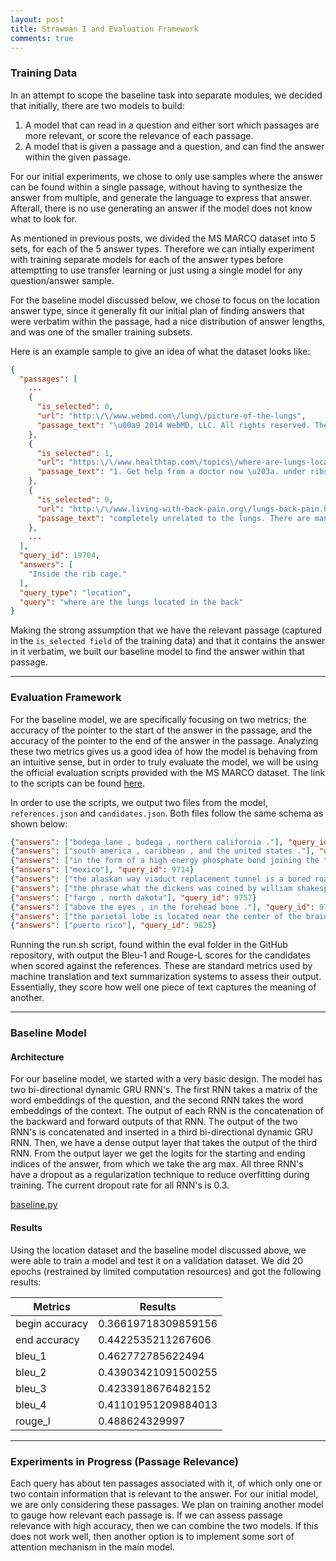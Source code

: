 ```yaml
---
layout: post
title: Strawman I and Evaluation Framework
comments: true
---
```


### [](#header-3)Training Data

In an attempt to scope the baseline task into separate modules, we decided that initially, there are two models to build:
1.   A model that can read in a question and either sort which passages are more relevant, or score the relevance of each passage.
2.   A model that is given a passage and a question, and can find the answer within the given passage.

For our initial experiments, we chose to only use samples where the answer can be found within a single passage, without having to synthesize the answer from multiple, and generate the language to express that answer. Afterall, there is no use generating an answer if the model does not know what to look for.

As mentioned in previous posts, we divided the MS MARCO dataset into 5 sets, for each of the 5 answer types. Therefore we can intially experiment with training separate models for each of the answer types before attemptting to use transfer learning or just using a single model for any question/answer sample.

For the baseline model discussed below, we chose to focus on the location answer type, since it generally fit our initial plan of finding answers that were verbatim within the passage, had a nice distribution of answer lengths, and was one of the smaller training subsets.

Here is an example sample to give an idea of what the dataset looks like:

```json
{
  "passages": [
    ...
    {
      "is_selected": 0,
      "url": "http:\/\/www.webmd.com\/lung\/picture-of-the-lungs",
      "passage_text": "\u00a9 2014 WebMD, LLC. All rights reserved. The lungs are a pair of spongy, air-filled organs located on either side of the chest (thorax). The trachea (windpipe) conducts inhaled air into the lungs through its tubular branches, called bronchi. The bronchi then divide into smaller and smaller branches (bronchioles), finally becoming microscopic. "
    },
    {
      "is_selected": 1,
      "url": "https:\/\/www.healthtap.com\/topics\/where-are-lungs-located-in-your-back",
      "passage_text": "1. Get help from a doctor now \u203a. under ribs: The lungs in the front and back are inside the rib cage. This is why doctors will place a stethoscope on the back as well as the front to evaluate the function of the lungs. ...Read more. 1 Where are your kidneys located on your back in women. 2  Where are the lungs located in the back. 3  Where are lungs located in your body. 4  Ask a doctor a question free online. 5  Where are the lungs located in the human body."
    },
    {
      "is_selected": 0,
      "url": "http:\/\/www.living-with-back-pain.org\/lungs-back-pain.html",
      "passage_text": "completely unrelated to the lungs. There are many possible causes of upper back pain, but the most common cause is muscle strain. Ligament and tendon strains and sprains may also occur in the upper back. Mechanical back pain or disc herniation is possible. There are also many possible causes of lung or breathing pain, which are not associated with your back or spine. Among these would be a collapsed lung, or an infection of some type, such as pneumonia or an abscess. You may also have pleuritis or pleurisy, an inflammation of the pleura that covers"
    },
    ...
  ],
  "query_id": 19704,
  "answers": [
    "Inside the rib cage."
  ],
  "query_type": "location",
  "query": "where are the lungs located in the back"
}
```

Making the strong assumption that we have the relevant passage (captured in the `is_selected field` of the training data) and that it contains the answer in it verbatim, we built our baseline model to find the answer within that passage.

* * *

### [](#header-3)Evaluation Framework

For the baseline model, we are specifically focusing on two metrics; the accuracy of the pointer to the start of the answer in the passage, and the accuracy of the pointer to the end of the answer in the passage. Analyzing these two metrics gives us a good idea of how the model is behaving from an intuitive sense, but in order to truly evaluate the model, we will be using the official evaluation scripts provided with the MS MARCO dataset. The link to the scripts can be found [here](http://www.msmarco.org/submission.aspx).

In order to use the scripts, we output two files from the model, `references.json` and `candidates.json`. Both files follow the same schema as shown below:

```json
{"answers": ["bodega lane , bodega , northern california ."], "query_id": 9661}
{"answers": ["south america , caribbean , and the united states ."], "query_id": 9702}
{"answers": ["in the form of a high energy phosphate bond joining the terminal phosphate group to the rest of the molecule ."], "query_id": 9705}
{"answers": ["mexico"], "query_id": 9714}
{"answers": ["the alaskan way viaduct replacement tunnel is a bored road tunnel that is under construction in the city of seattle in the u.s. state of washington ."], "query_id": 9732}
{"answers": ["the phrase what the dickens was coined by william shakespeare and originated in the merry wives of windsor act 3 , scene 2 , 18 -- 23 , it was an oath to the devil said by mrs page ."], "query_id": 9743}
{"answers": ["fargo , north dakota"], "query_id": 9757}
{"answers": ["above the eyes , in the forehead bone ."], "query_id": 9778}
{"answers": ["the parietal lobe is located near the center of the brain , behind the frontal lobe , in front of the occipital lobe , and above the temporal lobe ."], "query_id": 9816}
{"answers": ["puerto rico"], "query_id": 9825}
```

Running the run.sh script, found within the eval folder in the GitHub repository, with output the Bleu-1 and Rouge-L scores for the candidates when scored against the references. These are standard metrics used by machine translation and text summarization systems to assess their output. Essentially, they score how well one piece of text captures the meaning of another.

* * *

### [](#header-3)Baseline Model

#### [](#header-4)Architecture

For our baseline model, we started with a very basic design. The model has two bi-directional dynamic GRU RNN's. The first RNN takes a matrix of the word embeddings of the question, and the second RNN takes the word embeddings of the context. The output of each RNN is the concatenation of the backward and forward outputs of that RNN. The output of the two RNN's is concatenated and inserted in a third bi-directional dynamic GRU RNN. Then, we have a dense output layer that takes the output of the third RNN. From the output layer we get the logits for the starting and ending indices of the answer, from which we take the arg max. All three RNN's have a dropout as a regularization technique to reduce overfitting during training. The current dropout rate for all RNN's is 0.3.

[baseline.py](https://github.com/tgilbrough/MrKnowItAll/blob/master/baseline.py)

#### [](#header-4)Results

Using the location dataset and the baseline model discussed above, we were able to train a model and test it on a validation dataset. We did 20 epochs (restrained by limited computation resources) and got the following results:

| Metrics | Results |
|---|---|
| begin accuracy | 0.36619718309859156 |
| end accuracy | 0.4422535211267606 |
| bleu_1 | 0.462772785622494 |
| bleu_2 | 0.43903421091500255 |
| bleu_3 | 0.4233918676482152 |
| bleu_4 | 0.41101951209884013 |
| rouge_l | 0.488624329997 |

* * *

### [](#header-3)Experiments in Progress (Passage Relevance)

Each query has about ten passages associated with it, of which only one or two contain information that is relevant to the answer.
For our initial model, we are only considering these passages. We plan on training another model to gauge how relevant each passage is.
If we can assess passage relevance with high accuracy, then we can combine the two models. If this does not work well, then another
option is to implement some sort of attention mechanism in the main model.
